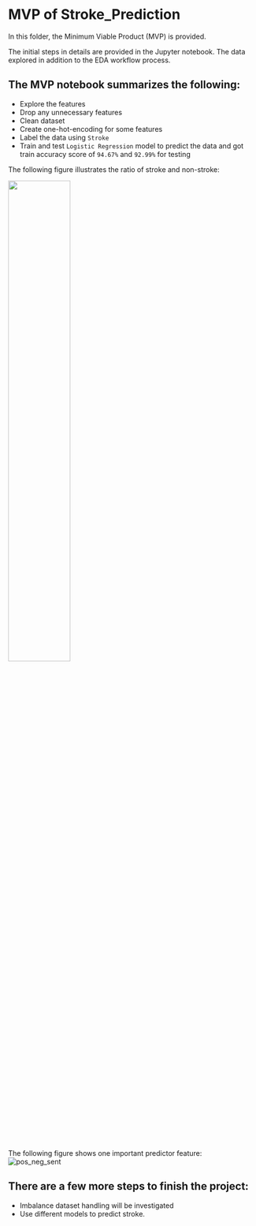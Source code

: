 # MVP of Stroke_Prediction

In this folder, the Minimum Viable Product (MVP) is provided.

The initial steps in details are provided in the Jupyter notebook.
The data explored in addition to the EDA workflow process.

## The MVP notebook summarizes the following:
- Explore the features
- Drop any unnecessary features
- Clean dataset
- Create one-hot-encoding for some features
- Label the data using ```Stroke```
- Train and test ```Logistic Regression``` model to predict the data and got train accuracy score of ```94.67%``` and ```92.99%``` for testing


The following figure illustrates the ratio of stroke and non-stroke:

<img center="left" src="https://github.com/abdulazizalmass/Stroke_Prediction/raw/main/MVP/stroke%20label.png" width=50% height=50%>

<br>

The following figure shows one important predictor feature:
![pos_neg_sent](https://github.com/abdulazizalmass/Stroke_Prediction/raw/main/MVP/age%20predictor%20.png)



## There are a few more steps to finish the project:
- Imbalance dataset handling will be investigated  
- Use different models to predict stroke.
